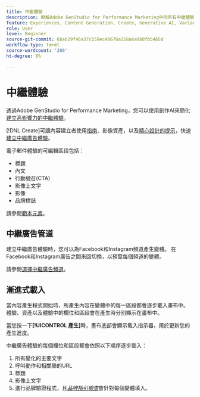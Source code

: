 ```yaml
---
title: 中繼體驗
description: 瞭解Adobe GenStudio for Performance Marketing中的所有中繼體驗。
feature: Experiences, Content Generation, Create, Generative AI, Variant Generation
role: User
level: Beginner
source-git-commit: 6ba029f46a37c159ec48676a158a6a9b8fb5465d
workflow-type: tm+mt
source-wordcount: '208'
ht-degree: 0%

---
```



# 中繼體驗

透過Adobe GenStudio for Performance Marketing，您可以使用創作AI來簡化[建立高影響力的中繼體驗](/help/tutorials/create-meta-ad.md)。

[!DNL Create]可讓內容建立者使用[指南](/help/user-guide/guidelines/overview.md)、影像資產，以及[精心設計的提示](/help/user-guide/effective-prompts.md)，快速[建立中繼廣告體驗](/help/tutorials/create-meta-ad.md)。

電子郵件體驗的可編輯區段包括：

* 標題
* 內文
* 行動號召(CTA)
* 影像上文字
* 影像
* 品牌標誌

請參閱[範本元素](/help/user-guide/content/use-templates.md#template-elements)。

<!-- ## Meta ad capabilities

Content creators and marketers can produce brand-consistent Meta ad experiences in GenStudio for Performance Marketing. -->

## 中繼廣告管道

建立中繼廣告體驗時，您可以為Facebook和Instagram頻道產生變體。 在Facebook和Instagram廣告之間來回切換，以預覽每個頻道的變體。

請參閱[選擇中繼廣告頻道](/help/tutorials/create-meta-ad.md#choose-meta-ads-channel)。

## 漸進式載入

當內容產生程式開始時，所產生內容在變體中的每一區段都會逐步載入畫布中。 體驗、資產以及體驗中的欄位和區段會在產生時分別顯示在畫布中。

當您按一下&#x200B;**[!UICONTROL 產生]**&#x200B;時，畫布底部會顯示載入指示器，用於更新您的產生進度。

中繼廣告體驗的每個欄位和區段都會依照以下順序逐步載入：

1. 所有變化的主要文字
1. 呼叫動作和相關聯的URL
1. 標題
1. 影像上文字
1. 進行品牌驗證程式，且&#x200B;[_品牌指引檢查_](/help/user-guide/guidelines/brand-validation.md#brand-guidelines-check)&#x200B;會針對每個變體填入。
